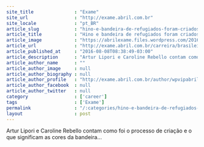 ```yaml
---
site_title               : "Exame"
site_url                 : "http://exame.abril.com.br"
site_locale              : "pt_BR"
article_slug             : "hino-e-bandeira-de-refugiados-foram-criados-por-brasileiros"
article_title            : "Hino e bandeira de refugiados foram criados por brasileiros"
article_image            : "https://abrilexame.files.wordpress.com/2016/09/size_960_16_9_refugiados-atletas1.jpg?quality=70&strip=all&w=960"
article_url              : "http://exame.abril.com.br/carreira/brasileiros-crhino-e-bandeira-para-refugiados/"
article_published_at     : "2016-08-08T08:38:49-03:00"
article_description      : "Artur Lipori e Caroline Rebello contam como foi o processo de criação e o que significam as cores da bandeira..."
article_author_name      : ""
article_author_image     : null
article_author_biography : null
article_author_profile   : "http://exame.abril.com.br/author/wpvipabril/"
article_author_facebook  : null
article_author_twitter   : null
category                 : ['career']
tags                     : ['Exame']
permalink                : "/:categories/hino-e-bandeira-de-refugiados-foram-criados-por-brasileiros/"
layout                   : post
---
```


Artur Lipori e Caroline Rebello contam como foi o processo de criação e o que significam as cores da bandeira...
